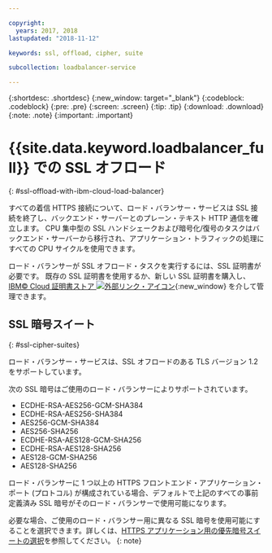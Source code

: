 ```yaml
---

copyright:
  years: 2017, 2018
lastupdated: "2018-11-12"

keywords: ssl, offload, cipher, suite

subcollection: loadbalancer-service

---
```


{:shortdesc: .shortdesc}
{:new_window: target="_blank"}
{:codeblock: .codeblock}
{:pre: .pre}
{:screen: .screen}
{:tip: .tip}
{:download: .download}
{:note: .note}
{:important: .important}

# {{site.data.keyword.loadbalancer_full}} での SSL オフロード
{: #ssl-offload-with-ibm-cloud-load-balancer}

すべての着信 HTTPS 接続について、ロード・バランサー・サービスは SSL 接続を終了し、バックエンド・サーバーとのプレーン・テキスト HTTP 通信を確立します。 CPU 集中型の SSL ハンドシェークおよび暗号化/復号のタスクはバックエンド・サーバーから移行され、アプリケーション・トラフィックの処理にすべての CPU サイクルを使用できます。

ロード・バランサーが SSL オフロード・タスクを実行するには、SSL 証明書が必要です。 既存の SSL 証明書を使用するか、新しい SSL 証明書を購入し、[IBM© Cloud 証明書ストア ![外部リンク・アイコン](../../icons/launch-glyph.svg "外部リンク・アイコン")](https://cloud.ibm.com/classic/security/sslcerts){:new_window} を介して管理できます。

## SSL 暗号スイート
{: #ssl-cipher-suites}

ロード・バランサー・サービスは、SSL オフロードのある TLS バージョン 1.2 をサポートしています。

次の SSL 暗号はご使用のロード・バランサーによりサポートされています。

* ECDHE-RSA-AES256-GCM-SHA384
* ECDHE-RSA-AES256-SHA384
* AES256-GCM-SHA384
* AES256-SHA256
* ECDHE-RSA-AES128-GCM-SHA256
* ECDHE-RSA-AES128-SHA256
* AES128-GCM-SHA256
* AES128-SHA256

ロード・バランサーに 1 つ以上の HTTPS フロントエンド・アプリケーション・ポート (プロトコル) が構成されている場合、デフォルトで上記のすべての事前定義済み SSL 暗号がそのロード・バランサーで使用可能になります。

必要な場合、ご使用のロード・バランサー用に異なる SSL 暗号を使用可能にすることを選択できます。詳しくは、[HTTPS アプリケーション用の優先暗号スイートの選択](/docs/infrastructure/loadbalancer-service?topic=loadbalancer-service-choosing-a-preferred-cipher-suite-for-your-https-application)を参照してください。
{: note}
